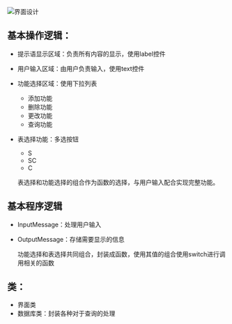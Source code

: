 ![界面设计](https://cdn.jsdelivr.net/gh/czy0538/photoBed/20201205212357.PNG)

## 基本操作逻辑：

- 提示语显示区域：负责所有内容的显示，使用label控件

- 用户输入区域：由用户负责输入，使用text控件

- 功能选择区域：使用下拉列表

  - 添加功能
  - 删除功能
  - 更改功能
  - 查询功能

- 表选择功能：多选按钮

  - S
  - SC
  - C

  表选择和功能选择的组合作为函数的选择，与用户输入配合实现完整功能。

## 基本程序逻辑

- InputMessage：处理用户输入

- OutputMessage：存储需要显示的信息

  功能选择和表选择共同组合，封装成函数，使用其值的组合使用switch进行调用相关的函数

## 类：

- 界面类
- 数据库类：封装各种对于查询的处理